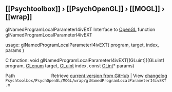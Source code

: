 ## [[Psychtoolbox]] &#8250; [[PsychOpenGL]] &#8250; [[MOGL]] &#8250; [[wrap]]

glNamedProgramLocalParameterI4ivEXT  Interface to [OpenGL](OpenGL) function glNamedProgramLocalParameterI4ivEXT  
  
usage:  glNamedProgramLocalParameterI4ivEXT( program, target, index, params )  
  
C function:  void glNamedProgramLocalParameterI4ivEXT[(GLuint]((GLuint) program, [GLenum](GLenum) target, [GLuint](GLuint) index, const [GLint](GLint)\* params)  




<div class="code_header" style="text-align:right;">
  <span style="float:left;">Path&nbsp;&nbsp;</span> <span class="counter">Retrieve <a href=
  "https://raw.github.com/Psychtoolbox-3/Psychtoolbox-3/beta/Psychtoolbox/PsychOpenGL/MOGL/wrap/glNamedProgramLocalParameterI4ivEXT.m">current version from GitHub</a> | View <a href=
  "https://github.com/Psychtoolbox-3/Psychtoolbox-3/commits/beta/Psychtoolbox/PsychOpenGL/MOGL/wrap/glNamedProgramLocalParameterI4ivEXT.m">changelog</a></span>
</div>
<div class="code">
  <code>Psychtoolbox/PsychOpenGL/MOGL/wrap/glNamedProgramLocalParameterI4ivEXT.m</code>
</div>

